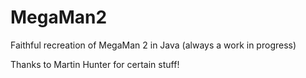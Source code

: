 MegaMan2
========

Faithful recreation of MegaMan 2 in Java (always a work in progress)

Thanks to Martin Hunter for certain stuff!

